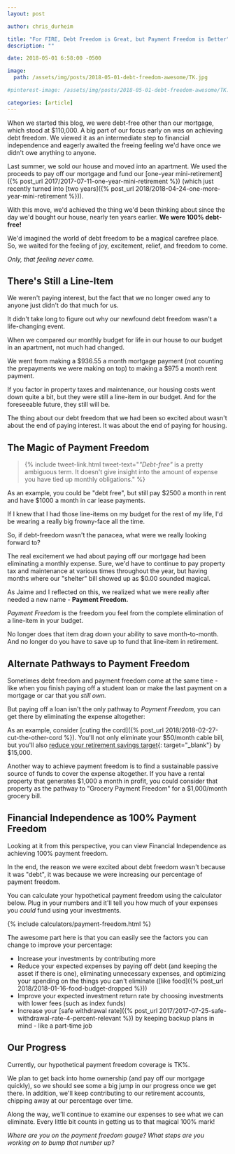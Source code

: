 ```yaml
---
layout: post

author: chris_durheim

title: "For FIRE, Debt Freedom is Great, but Payment Freedom is Better"
description: ""

date: 2018-05-01 6:58:00 -0500

image:
  path: /assets/img/posts/2018-05-01-debt-freedom-awesome/TK.jpg

#pinterest-image: /assets/img/posts/2018-05-01-debt-freedom-awesome/TK.jpg

categories: [article]
---
```


When we started this blog, we were debt-free other than our mortgage, which stood at $110,000. A big part of our focus early on was on achieving debt freedom. We viewed it as an intermediate step to financial independence and eagerly awaited the freeing feeling we'd have once we didn't owe anything to anyone.

Last summer, we sold our house and moved into an apartment. We used the proceeds to pay off our mortgage and fund our [one-year mini-retirement]({% post_url 2017/2017-07-11-one-year-mini-retirement %}) (which just recently turned into [two years]({% post_url 2018/2018-04-24-one-more-year-mini-retirement %})).

With this move, we'd achieved the thing we'd been thinking about since the day we'd bought our house, nearly ten years earlier. __We were 100% debt-free!__

We'd imagined the world of debt freedom to be a magical carefree place. So, we waited for the feeling of joy, excitement, relief, and freedom to come.

_Only, that feeling never came._

## There's Still a Line-Item

We weren't paying interest, but the fact that we no longer owed any to anyone just didn't do that much for us.

It didn't take long to figure out why our newfound debt freedom wasn't a life-changing event.

When we compared our monthly budget for life in our house to our budget in an apartment, not much had changed.

We went from making a $936.55 a month mortgage payment (not counting the prepayments we were making on top) to making a $975 a month rent payment.

If you factor in property taxes and maintenance, our housing costs went down quite a bit, but they were still a line-item in our budget. And for the foreseeable future, they still will be.

The thing about our debt freedom that we had been so excited about wasn't about the end of paying interest. It was about the end of paying for housing.

## The Magic of Payment Freedom

> {% include tweet-link.html tweet-text="_\"Debt-free\"_ is a pretty ambiguous term. It doesn't give insight into the amount of expense you have tied up monthly obligations." %}

As an example, you could be "debt free", but still pay $2500 a month in rent and have $1000 a month in car lease payments.

If I knew that I had those line-items on my budget for the rest of my life, I'd be wearing a really big frowny-face all the time.

So, if debt-freedom wasn't the panacea, what were we really looking forward to?

The real excitement we had about paying off our mortgage had been eliminating a monthly expense. Sure, we'd have to continue to pay property tax and maintenance at various times throughout the year, but having months where our "shelter" bill showed up as $0.00 sounded magical.

As Jaime and I reflected on this, we realized what we were really after needed a new name - __Payment Freedom.__

_Payment Freedom_ is the freedom you feel from the complete elimination of a line-item in your budget.

No longer does that item drag down your ability to save month-to-month. And no longer do you have to save up to fund that line-item in retirement.

## Alternate Pathways to Payment Freedom

Sometimes debt freedom and payment freedom come at the same time - like when you finish paying off a student loan or make the last payment on a mortgage or car that you _still own._

But paying off a loan isn't the only pathway to _Payment Freedom,_ you can get there by eliminating the expense altogether:

As an example, consider [cuting the cord]({% post_url 2018/2018-02-27-cut-the-other-cord %}). You'll not only eliminate your $50/month cable bill, but you'll also [reduce your retirement savings target](https://www.campfirefinance.com/what-is-fire-and-how-does-it-work/#true-retirement-cost-calculator){: target="_blank"} by $15,000.

Another way to achieve payment freedom is to find a sustainable passive source of funds to cover the expense altogether. If you have a rental property that generates $1,000 a month in profit, you could consider that property as the pathway to "Grocery Payment Freedom" for a $1,000/month grocery bill.

## Financial Independence as 100% Payment Freedom

Looking at it from this perspective, you can view Financial Independence as achieving 100% payment freedom.

In the end, the reason we were excited about debt freedom wasn't because it was "debt", it was because we were increasing our percentage of payment freedom.

You can calculate your hypothetical payment freedom using the calculator below. Plug in your numbers and it'll tell you how much of your expenses you *could* fund using your investments.

{% include calculators/payment-freedom.html %}

The awesome part here is that you can easily see the factors you can change to improve your percentage:

- Increase your investments by contributing more
- Reduce your expected expenses by paying off debt (and keeping the asset if there is one), eliminating unnecessary expenses, and optimizing your spending on the things you can't eliminate ([like food]({% post_url 2018/2018-01-16-food-budget-dropped %}))
- Improve your expected investment return rate by choosing investments with lower fees (such as index funds)
- Increase your [safe withdrawal rate]({% post_url 2017/2017-07-25-safe-withdrawal-rate-4-percent-relevant %}) by keeping backup plans in mind - like a part-time job

## Our Progress

Currently, our hypothetical payment freedom coverage is TK%.

We plan to get back into home ownership (and pay off our mortgage quickly), so we should see some a big jump in our progress once we get there. In addition, we'll keep contributing to our retirement accounts, chipping away at our percentage over time.

Along the way, we'll continue to examine our expenses to see what we can eliminate. Every little bit counts in getting us to that magical 100% mark!

_Where are you on the payment freedom gauge? What steps are you working on to bump that number up?_

